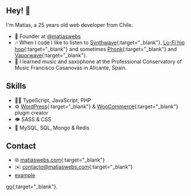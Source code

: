 ## Hey! 👋
I'm Matías, a 25 years old web developer from Chile.

- 🧭 Founder at [@matiaswebs](https://github.com/matiaswebs)
- 🎶 When I code I like to listen to [Synthwave](https://www.youtube.com/watch?v=wOMwO5T3yT4&list=PLWhyUtkg1zRj-yH_Z_VDNqldAwyOcsL0h){:target="_blank"}, [Lo-Fi hip hop](https://www.youtube.com/watch?v=ZfkCYAI6MRU&list=PLWhyUtkg1zRj-yH_Z_VDNqldAwyOcsL0h){:target="_blank"} and sometimes [Phonk](https://soundcloud.com/rogerbeats/sicarios){:target="_blank"} and [Vaporwave](https://www.youtube.com/watch?v=_4gl-FX2RvI&list=PLWhyUtkg1zRjzCzsNU5DsQhjBur51-rQe){:target="_blank"}.
- 🎷 I learned music and saxophone at the Professional Conservatory of Music Francisco Casanovas in Alicante, Spain.

## Skills
- 👨‍💻 TypeScript, JavaScript, PHP
- ⚙️ [WordPress](https://github.com/WordPress){:target="_blank"} & [WooCommerce](https://github.com/WooCommerce){:target="_blank"} plugin creator
- 👁️ SASS & CSS
- 💽 MySQL, SQL, Mongo & Redis

## Contact
- 🌐 [matiaswebs.com](https://matiaswebs.com/){:target="_blank"}
- ✉️ [contacto@matiaswebs.com](mailto:contact@matiaswebs.com){:target="_blank"}
- <a href="http://example.com/" target="_blank">example</a>

[go](http://stackoverflow.com){:target="_blank"}.
